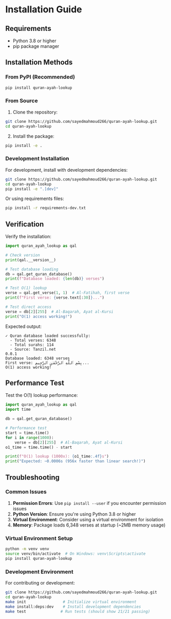 # Installation Guide

## Requirements

- Python 3.8 or higher
- pip package manager

## Installation Methods

### From PyPI (Recommended)

```bash
pip install quran-ayah-lookup
```

### From Source

1. Clone the repository:
```bash
git clone https://github.com/sayedmahmoud266/quran-ayah-lookup.git
cd quran-ayah-lookup
```

2. Install the package:
```bash
pip install -e .
```

### Development Installation

For development, install with development dependencies:

```bash
git clone https://github.com/sayedmahmoud266/quran-ayah-lookup.git
cd quran-ayah-lookup
pip install -e ".[dev]"
```

Or using requirements files:
```bash
pip install -r requirements-dev.txt
```

## Verification

Verify the installation:

```python
import quran_ayah_lookup as qal

# Check version
print(qal.__version__)

# Test database loading
db = qal.get_quran_database()
print(f"Database loaded: {len(db)} verses")

# Test O(1) lookup
verse = qal.get_verse(1, 1)  # Al-Fatihah, first verse
print(f"First verse: {verse.text[:30]}...")

# Test direct access
verse = db[2][255]  # Al-Baqarah, Ayat al-Kursi
print("O(1) access working!")
```

Expected output:
```
✓ Quran database loaded successfully:
  - Total verses: 6348
  - Total surahs: 114
  - Source: Tanzil.net
0.0.1
Database loaded: 6348 verses
First verse: بِسْمِ ٱللَّهِ ٱلرَّحْمَـٰنِ ٱلرَّحِيمِ...
O(1) access working!
```

## Performance Test

Test the O(1) lookup performance:

```python
import quran_ayah_lookup as qal
import time

db = qal.get_quran_database()

# Performance test
start = time.time()
for i in range(1000):
    verse = db[2][255]  # Al-Baqarah, Ayat al-Kursi
o1_time = time.time() - start

print(f"O(1) lookup (1000x): {o1_time:.4f}s")
print("Expected: ~0.0006s (956x faster than linear search!)")
```

## Troubleshooting

### Common Issues

1. **Permission Errors**: Use `pip install --user` if you encounter permission issues
2. **Python Version**: Ensure you're using Python 3.8 or higher  
3. **Virtual Environment**: Consider using a virtual environment for isolation
4. **Memory**: Package loads 6,348 verses at startup (~2MB memory usage)

### Virtual Environment Setup

```bash
python -m venv venv
source venv/bin/activate  # On Windows: venv\Scripts\activate
pip install quran-ayah-lookup
```

### Development Environment

For contributing or development:

```bash
git clone https://github.com/sayedmahmoud266/quran-ayah-lookup.git
cd quran-ayah-lookup
make init                # Initialize virtual environment
make install:deps:dev    # Install development dependencies
make test               # Run tests (should show 21/21 passing)
```